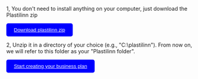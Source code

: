 1, You don't need to install anything on your computer, just download the Plastilinn zip

<button style="background-color: blue; color: white; padding: 10px 20px; border: none; border-radius: 5px; cursor: pointer;">
    <a href="https://xbokmd.github.io/plastilinn/public/plastilinn.zip" style="color: white;"><i class="fa-solid fa-file-arrow-down"></i> Download plastilinn zip</a>
</button>

2, Unzip it in a directory of your choice (e.g., "C:\plastilinn"). From now on, we will refer to this folder as your "Plastilinn folder".

<button style="background-color: blue; color: white; padding: 10px 20px; border: none; border-radius: 5px; cursor: pointer;">
    <a href="https://plastilinn.com/#/pages/guide" style="color: white;"><i class="fa-solid fa-file-arrow-down"></i> Start creating your business plan</a>
</button>